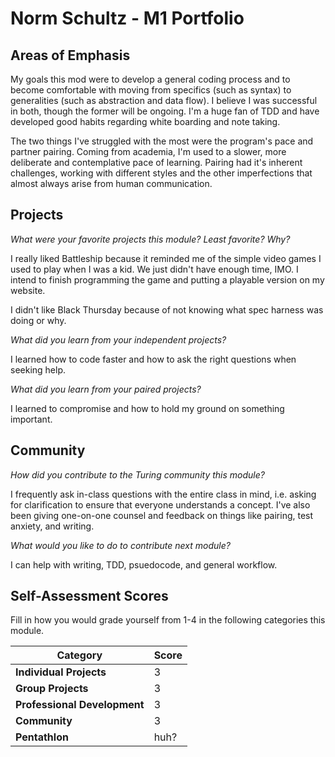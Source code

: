 # Norm Schultz - M1 Portfolio

## Areas of Emphasis

My goals this mod were to develop a general coding process and to become comfortable with moving from specifics (such as syntax) to generalities (such as abstraction and data flow). I believe I was successful in both, though the former will be ongoing. I'm a huge fan of TDD and have developed good habits regarding white boarding and note taking. 

The two things I've struggled with the most were the program's pace and partner pairing. Coming from academia, I'm used to a slower, more deliberate and contemplative pace of learning. Pairing had it's inherent challenges, working with different styles and the other imperfections that almost always arise from human communication. 

## Projects

*What were your favorite projects this module? Least favorite? Why?*

I really liked Battleship because it reminded me of the simple video games I used to play when I was a kid. We just didn't have enough time, IMO. I intend to finish programming the game and putting a playable version on my website.

I didn't like Black Thursday because of not knowing what spec harness was doing or why.

*What did you learn from your independent projects?*

I learned how to code faster and how to ask the right questions when seeking help.

*What did you learn from your paired projects?*

I learned to compromise and how to hold my ground on something important.

## Community

*How did you contribute to the Turing community this module?*

I frequently ask in-class questions with the entire class in mind, i.e. asking for clarification to ensure that everyone understands a concept. I've also been giving one-on-one counsel and feedback on things like pairing, test anxiety, and writing.

*What would you like to do to contribute next module?*

I can help with writing, TDD, psuedocode, and general workflow.

## Self-Assessment Scores

Fill in how you would grade yourself from 1-4 in the following categories this module.

| Category                     | Score |
| ---------------------------- | ----- |
| **Individual Projects**      | 3     |
| **Group Projects**           | 3     |
| **Professional Development** | 3     |
| **Community**                | 3     |
| **Pentathlon**               | huh?  |
